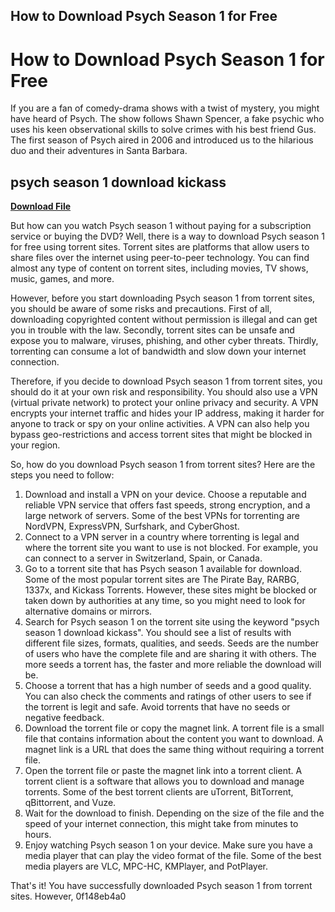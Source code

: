 ## How to Download Psych Season 1 for Free

  
# How to Download Psych Season 1 for Free
 
If you are a fan of comedy-drama shows with a twist of mystery, you might have heard of Psych. The show follows Shawn Spencer, a fake psychic who uses his keen observational skills to solve crimes with his best friend Gus. The first season of Psych aired in 2006 and introduced us to the hilarious duo and their adventures in Santa Barbara.
 
## psych season 1 download kickass


[**Download File**](https://www.google.com/url?q=https%3A%2F%2Furloso.com%2F2tL6jT&sa=D&sntz=1&usg=AOvVaw1ZnFkN9wcC5iPziTus2g3-)

 
But how can you watch Psych season 1 without paying for a subscription service or buying the DVD? Well, there is a way to download Psych season 1 for free using torrent sites. Torrent sites are platforms that allow users to share files over the internet using peer-to-peer technology. You can find almost any type of content on torrent sites, including movies, TV shows, music, games, and more.
 
However, before you start downloading Psych season 1 from torrent sites, you should be aware of some risks and precautions. First of all, downloading copyrighted content without permission is illegal and can get you in trouble with the law. Secondly, torrent sites can be unsafe and expose you to malware, viruses, phishing, and other cyber threats. Thirdly, torrenting can consume a lot of bandwidth and slow down your internet connection.
 
Therefore, if you decide to download Psych season 1 from torrent sites, you should do it at your own risk and responsibility. You should also use a VPN (virtual private network) to protect your online privacy and security. A VPN encrypts your internet traffic and hides your IP address, making it harder for anyone to track or spy on your online activities. A VPN can also help you bypass geo-restrictions and access torrent sites that might be blocked in your region.
 
So, how do you download Psych season 1 from torrent sites? Here are the steps you need to follow:
 
1. Download and install a VPN on your device. Choose a reputable and reliable VPN service that offers fast speeds, strong encryption, and a large network of servers. Some of the best VPNs for torrenting are NordVPN, ExpressVPN, Surfshark, and CyberGhost.
2. Connect to a VPN server in a country where torrenting is legal and where the torrent site you want to use is not blocked. For example, you can connect to a server in Switzerland, Spain, or Canada.
3. Go to a torrent site that has Psych season 1 available for download. Some of the most popular torrent sites are The Pirate Bay, RARBG, 1337x, and Kickass Torrents. However, these sites might be blocked or taken down by authorities at any time, so you might need to look for alternative domains or mirrors.
4. Search for Psych season 1 on the torrent site using the keyword "psych season 1 download kickass". You should see a list of results with different file sizes, formats, qualities, and seeds. Seeds are the number of users who have the complete file and are sharing it with others. The more seeds a torrent has, the faster and more reliable the download will be.
5. Choose a torrent that has a high number of seeds and a good quality. You can also check the comments and ratings of other users to see if the torrent is legit and safe. Avoid torrents that have no seeds or negative feedback.
6. Download the torrent file or copy the magnet link. A torrent file is a small file that contains information about the content you want to download. A magnet link is a URL that does the same thing without requiring a torrent file.
7. Open the torrent file or paste the magnet link into a torrent client. A torrent client is a software that allows you to download and manage torrents. Some of the best torrent clients are uTorrent, BitTorrent, qBittorrent, and Vuze.
8. Wait for the download to finish. Depending on the size of the file and the speed of your internet connection, this might take from minutes to hours.
9. Enjoy watching Psych season 1 on your device. Make sure you have a media player that can play the video format of the file. Some of the best media players are VLC, MPC-HC, KMPlayer, and PotPlayer.

That's it! You have successfully downloaded Psych season 1 from torrent sites. However,
 0f148eb4a0
